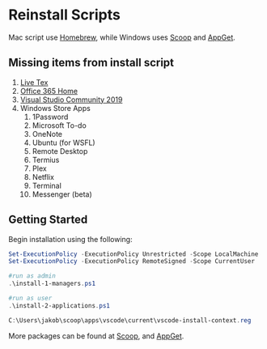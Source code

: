 # Reinstall Scripts

Mac script use [Homebrew](https://brew.sh/), while Windows uses [Scoop](https://scoop.sh/) and [AppGet](https://appget.net/).

## Missing items from install script

1. [Live Tex](https://www.tug.org/texlive/acquire-netinstall.html)
2. [Office 365 Home](https://account.microsoft.com/services/office/install)
3. [Visual Studio Community 2019](https://visualstudio.microsoft.com/downloads/)
4. Windows Store Apps
   1. 1Password
   2. Microsoft To-do
   3. OneNote
   4. Ubuntu (for WSFL)
   5. Remote Desktop
   6. Termius
   7. Plex
   8. Netflix
   9. Terminal
   10. Messenger (beta)

## Getting Started

Begin installation using the following:

```powershell
Set-ExecutionPolicy -ExecutionPolicy Unrestricted -Scope LocalMachine
Set-ExecutionPolicy -ExecutionPolicy RemoteSigned -Scope CurrentUser

#run as admin
.\install-1-managers.ps1

#run as user
.\install-2-applications.ps1

C:\Users\jakob\scoop\apps\vscode\current\vscode-install-context.reg
```

More packages can be found at [Scoop](https://github.com/ScoopInstaller/Main/tree/master/bucket), and [AppGet](https://appget.net/packages).
